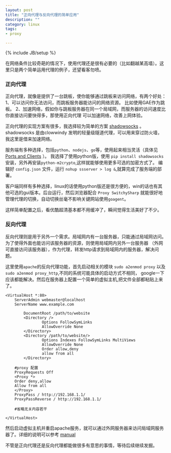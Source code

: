 ```yaml
---
layout: post
title: "正向代理与反向代理的简单应用"
description: ""
category: linux
tags: 
- proxy

---
```

{% include JB/setup %}

在网络条件比较奇葩的情况下，使用代理还是很有必要的（比如翻越某高墙）。这里只是两个简单运用代理的例子，还望看客勿喷。

### 正向代理

正向代理，就像是提供了一台跳板，使你能够通过跳板来访问网络，有两个好处：1、可以访问你无法访问，而跳板服务器能访问的网络资源。
比如使用GAE作为跳板。 2、加速网络，假如你与跳板服务器在同一个局域网，而服务器的访问速度比你直接访问要快得多，那使用正向代理
可以加速网络，改善上网体验。

正向代理的实现方案有很多，我选择较为简单的方案 [shadowsocks](https://github.com/clowwindy/shadowsocks) 。shadowsocks 是由clowwindy 
发明的轻量级隧道代理，可以用来穿过防火墙，我这里是借来加速网络。

服务端有多种选择，包括`python`、`nodejs`、`go`等，使用起来相当灵活（具体见[Ports and Clients](https://github.com/clowwindy/shadowsocks/wiki/Ports-and-Clients) ）。
我选择了使用python版，使用 `pip install shadowsocks` 安装，另外再安装`python-m2crypto`,这样就能够使用更多可选的加密方式了。
编辑好 `config.json` 文件，运行 `nohup ssserver > log &`,就算完成了服务端的部署。

客户端同样有多种选择，linux的话使用python版还是很方便的，win的话也有其他可选的gui版本。后台运行，然后浏览器配合 ` Proxy SwitchySharp `
就能很好地管理代理的切换，自动切换丝毫不影响关键网站使用`goagent`。

这样简单配置之后，看优酷超清基本都不用缓冲了，瞬间觉得生活美好了不少。

### 反向代理

反向代理则是用于另外一个需求。局域网内有一台服务器，只能通过局域网访问。为了使得外面也能访问该服务器的资源，则使用局域网内另外一台服务器
（外网可直接访问该服务器），作为代理，转发http请求到局域网内的服务器，解决问题。

这里使用`apache`的反向代理功能，首先启动相关的模块 `sudo a2enmod proxy` 以及 `sudo a2enmod proxy_http`,不同的系统可能具体的启动方式不相同，
google一下应该都能解决。然后在服务器上配置一个简单的虚拟主机,把文件全部都粘贴上来了。

    <VirtualHost *:80>
        ServerAdmin webmaster@localhost
        ServerName www.example.com

            DocumentRoot /path/to/website
            <Directory />
                    Options FollowSymLinks
                    AllowOverride None
            </Directory>
            <Directory /path/to/website/>
                    Options Indexes FollowSymLinks MultiViews
                    AllowOverride None
                    Order allow,deny
                    allow from all
            </Directory>

        #proxy 配置
        ProxyRequests Off
        <Proxy *>
        Order deny,allow
        Allow from all
        </Proxy>
        ProxyPass / http://192.168.1.1/
        ProxyPassReverse / http://192.168.1.1/

        #省略无关内容若干

    </VirtualHost>

然后启动虚拟主机并重启apache服务，就可以通过外网服务器来访问局域网服务器了。详细的说明可以参考
[manual](http://www.phpchina.com/resource/manual/apache/mod/mod_proxy.html#page-header)

不管是正向代理还是反向代理都能做很多有意思的事情，等待后续继续发掘。



